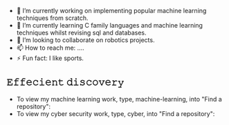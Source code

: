 - 🔭 I’m currently working on implementing popular machine learning techniques from scratch.
- 🌱 I’m currently learning C family languages and machine learning techniques whilst revising sql and databases.
- 👯 I’m looking to collaborate on robotics projects.
- 📫 How to reach me: ....
- ⚡ Fun fact: I like sports.



𝙴𝚏𝚏𝚎𝚌𝚒𝚎𝚗𝚝 𝚍𝚒𝚜𝚌𝚘𝚟𝚎𝚛𝚢
-------------------------------
- To view my machine learning work, type, machine-learning, into "Find a repository":
- To view my cyber security work, type, cyber, into "Find a repository":




